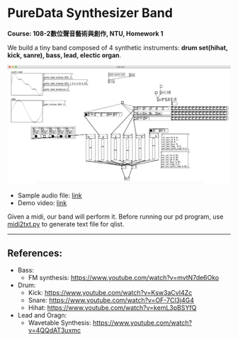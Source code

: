 # PureData Synthesizer Band


**Course: 108-2數位聲音藝術與創作, NTU, Homework 1**

We build a tiny band composed of 4 synthetic instruments: **drum set(hihat, kick, sanre), bass, lead, electic organ**.

![](data/screen_shot.png)
* Sample audio file: [link](data/demo.wav)
* Demo video: [link](data/demo.mov)


Given a midi, our band will perform it. Before running our pd program, use [midi2txt.py](midi2txt.py) to generate text file for qlist.

---

## References:
* Bass:
    * FM synthesis: https://www.youtube.com/watch?v=mvtN7de6Oko
* Drum:
    * Kick: https://www.youtube.com/watch?v=Ksw3aCvI4Zc
    * Snare: https://www.youtube.com/watch?v=OF-7Cl3j4G4
    * Hihat: https://www.youtube.com/watch?v=kemL3pBSYfQ
* Lead and Oragn:
    * Wavetable Synthesis: https://www.youtube.com/watch?v=4QQdAT3uxmc

